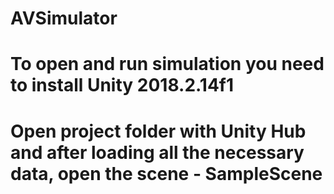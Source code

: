 # AVSimulator

# To open and run simulation you need to install Unity 2018.2.14f1
# Open project folder with Unity Hub and after loading all the necessary data, open the scene - SampleScene

